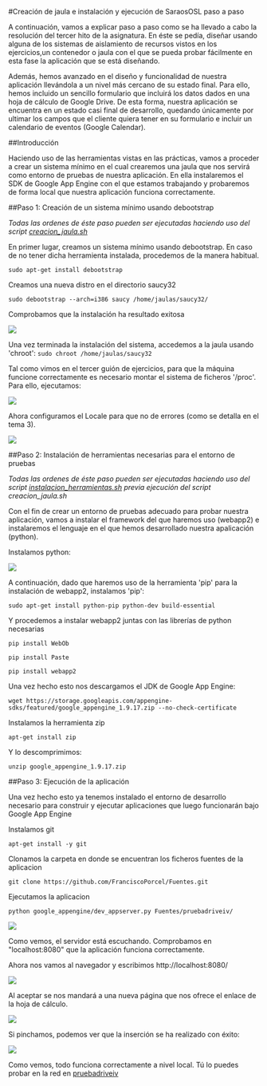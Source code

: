#Creación de jaula e instalación y ejecución de SaraosOSL paso a paso

A continuación, vamos a explicar paso a paso como se ha llevado a cabo la resolución del tercer hito de la asignatura. En éste se pedía, diseñar usando alguna de los sistemas de aislamiento de recursos vistos en los ejercicios,un contenedor o jaula con el que se pueda probar fácilmente en esta fase la aplicación que se está diseñando.

Además, hemos avanzado en el diseño y funcionalidad de nuestra aplicación llevándola a un nivel más cercano de su estado final. Para ello, hemos incluido un sencillo formulario que incluirá los datos dados en una hoja de cálculo de Google Drive.
De esta forma, nuestra aplicación se encuentra en un estado casi final de desarrollo, quedando únicamente por ultimar los campos que el cliente quiera tener en su formulario e incluir un calendario de eventos (Google Calendar).

##Introducción

Haciendo uso de las herramientas vistas en las prácticas, vamos a proceder a crear un sistema mínimo en el cual crearemos una jaula que nos servirá como entorno de pruebas de nuestra aplicación. En ella instalaremos el SDK de Google App Engine con el que estamos trabajando y probaremos de forma local que nuestra aplicación funciona correctamente.

##Paso 1: Creación de un sistema mínimo usando debootstrap

*Todas las ordenes de éste paso pueden ser ejecutadas haciendo uso del script [creacion_jaula.sh](https://github.com/miguelfabre/Proyecto/blob/master/script/creacion_jaula.sh)*

En primer lugar, creamos un sistema mínimo usando debootstrap. En caso de no tener dicha herramienta instalada, procedemos de la manera habitual.

```sudo apt-get install debootstrap``` 

Creamos una nueva distro en el directorio saucy32

```sudo debootstrap --arch=i386 saucy /home/jaulas/saucy32/```

Comprobamos que la instalación ha resultado exitosa

![](https://github.com/miguelfabre/Proyecto/blob/master/imagenes/Hito_3/imagenes/hito3-1.png)

Una vez terminada la instalación del sistema, accedemos a la jaula usando 'chroot':
```sudo chroot /home/jaulas/saucy32```

Tal como vimos en el tercer guión de ejercicios, para que la máquina funcione correctamente es necesario montar el sistema de ficheros '/proc'. Para ello, ejecutamos:

![](https://github.com/miguelfabre/Proyecto/blob/master/imagenes/Hito_3/imagenes/hito3-2.png)

Ahora configuramos el Locale para que no de errores (como se detalla en el tema 3). 

![](https://github.com/miguelfabre/Proyecto/blob/master/imagenes/Hito_3/imagenes/hito3-3.png)


##Paso 2: Instalación de herramientas necesarias para el entorno de pruebas

*Todas las ordenes de éste paso pueden ser ejecutadas haciendo uso del script [instalacion_herramientas.sh](https://github.com/miguelfabre/Proyecto/blob/master/Hito_3/script/instalacion_herramientas.sh) previa ejecución del script creacion_jaula.sh*

Con el fin de crear un entorno de pruebas adecuado para probar nuestra aplicación, vamos a instalar el framework del que haremos uso (webapp2) e instalaremos el lenguaje en el que hemos desarrollado nuestra apalicación (python).

Instalamos python:

![](https://github.com/miguelfabre/Proyecto/blob/master/imagenes/Hito_3/imagenes/hito3-4.png)


A continuación, dado que haremos uso de la herramienta 'pip' para la instalación de webapp2, instalamos 'pip':

```sudo apt-get install python-pip python-dev build-essential``` 

Y procedemos a instalar webapp2 juntas con las librerías de python necesarias

```pip install WebOb``` 

```pip install Paste``` 

```pip install webapp2 ``` 

Una vez hecho esto nos descargamos el JDK de Google App Engine:

```wget https://storage.googleapis.com/appengine-sdks/featured/google_appengine_1.9.17.zip --no-check-certificate```

Instalamos la herramienta zip

```apt-get install zip```

Y lo descomprimimos:

```unzip google_appengine_1.9.17.zip ``` 



##Paso 3: Ejecución de la aplicación

Una vez hecho esto ya tenemos instalado el entorno de desarrollo necesario para construir y ejecutar aplicaciones que luego funcionarán bajo Google App Engine

Instalamos git

```apt-get install -y git```

Clonamos la carpeta en donde se encuentran los ficheros fuentes de la aplicacion

```git clone https://github.com/FranciscoPorcel/Fuentes.git```

Ejecutamos la aplicacion

```python google_appengine/dev_appserver.py Fuentes/pruebadriveiv/```

![](https://github.com/miguelfabre/Proyecto/blob/master/imagenes/Hito_3/imagenes/hito3-12.png)

Como vemos, el servidor está escuchando. Comprobamos en "localhost:8080" que la aplicación funciona correctamente.

Ahora nos vamos al navegador y escribimos http://localhost:8080/

![](https://github.com/miguelfabre/Proyecto/blob/master/imagenes/Hito_3/imagenes/hito3-13.png)

Al aceptar se nos mandará a una nueva página que nos ofrece el enlace de la hoja de cálculo.

![](https://github.com/miguelfabre/Proyecto/blob/master/imagenes/Hito_3/imagenes/hito3-14.png)

Si pinchamos, podemos ver que la inserción se ha realizado con éxito:

![](https://github.com/miguelfabre/Proyecto/blob/master/imagenes/Hito_3/imagenes/hito3-15.png)

Como vemos, todo funciona correctamente a nivel local. Tú lo puedes probar en la red en [pruebadriveiv](http://pruebadriveiv.appspot.com)

